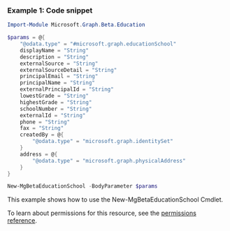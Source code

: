 ### Example 1: Code snippet

```powershellImport-Module Microsoft.Graph.Beta.Education

$params = @{
	"@odata.type" = "#microsoft.graph.educationSchool"
	displayName = "String"
	description = "String"
	externalSource = "String"
	externalSourceDetail = "String"
	principalEmail = "String"
	principalName = "String"
	externalPrincipalId = "String"
	lowestGrade = "String"
	highestGrade = "String"
	schoolNumber = "String"
	externalId = "String"
	phone = "String"
	fax = "String"
	createdBy = @{
		"@odata.type" = "microsoft.graph.identitySet"
	}
	address = @{
		"@odata.type" = "microsoft.graph.physicalAddress"
	}
}

New-MgBetaEducationSchool -BodyParameter $params
```
This example shows how to use the New-MgBetaEducationSchool Cmdlet.
To learn about permissions for this resource, see the [permissions reference](/graph/permissions-reference).

